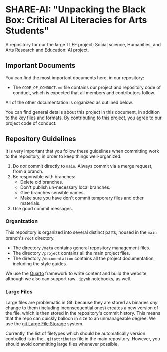 # SHARE-AI: "Unpacking the Black Box: Critical AI Literacies for Arts Students"

A repository for our the large TLEF project: Social science, Humanities, and Arts Research and Education: AI project.

## Important Documents

You can find the most important documents here, in our repository:

- The `CODE_OF_CONDUCT.md` file contains our project and repository code of conduct, which is expected that all members and contributors follow.

All of the other documentation is organized as outlined below.

You can find general details about this project in this document, in addition to the key files and formats.  By contributing to this project, you agree to our project code of conduct.

## Repository Guidelines

It is very important that you follow these guidelines when committing work to the repository, in order to keep things well-organized.

1.  Do _not_ commit directly to `main`.  Always commit via a merge request, from a branch.
2.  Be responsible with branches:
    * Delete old branches.
    * Don't publish un-necessary local branches.
    * Give branches sensible names.
    * Make sure you have don't commit temporary files and other materials.
3.  Use good commit messages.

### Organization

This repository is organized into several distinct parts, housed in the `main` branch's `root` directory.

* The directory `/meta` contains general repository management files.
* The directory `/project` contains all the main project files.
* The directory `/documentation` contains all the project documentation, including the style guides.

We use the [Quarto](https://quarto.org/) framework to write content and build the website, although we also can support raw `.ipynb` notebooks, as well.

### Large Files

Large files are problematic in Git: because they are stored as binaries _any_ change to them (including inconsequential ones) creates a new version of the file, which is then stored in the repository's commit history.  This means that the repo can quickly balloon in size to an unmanageable degree.  We use the [git Large File Storage](https://git-lfs.github.com/) system.

Currently, the list of filetypes which should be automatically version controlled is in the `.gitattributes` file in the main repository.  However, you should avoid committing large files whenever possible.

